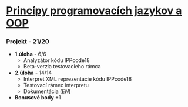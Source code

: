 # [Princípy programovacích jazykov a OOP](https://www.fit.vutbr.cz/study/courses/index.php?id=12180) 
  
### Projekt - 21/20
  - **1.úloha** - 6/6
    - Analyzátor kódu IPPcode18
    - Beta-verzia testovacieho rámca
  - **2.úloha** - 14/14
    - Interpret XML reprezentácie kódu IPPcode18
    - Testovací rámec interpretu
    - Dokumentácia (*EN*)
  - **Bonusové body** +1
